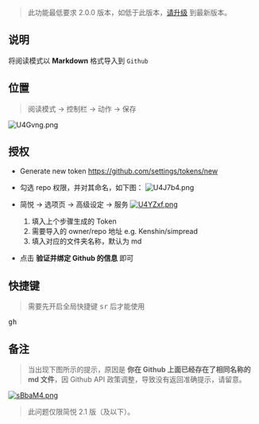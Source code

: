 >  此功能最低要求 2.0.0 版本，如低于此版本，[请升级](https://simpread.pro) 到最新版本。

说明
---

将阅读模式以 **Markdown** 格式导入到 `Github`

位置
---

> 阅读模式 → 控制栏 → 动作 → 保存

![U4Gvng.png](https://s1.ax1x.com/2020/07/20/U4Gvng.png)

授权
---

- Generate new token <https://github.com/settings/tokens/new>
- 勾选 repo 权限，并对其命名，如下图：
  ![U4J7b4.png](https://s1.ax1x.com/2020/07/20/U4J7b4.png)

- 简悦 → 选项页 → 高级设定 → 服务
  [![U4YZxf.png](https://s1.ax1x.com/2020/07/20/U4YZxf.png)](https://imgchr.com/i/U4YZxf)
  1. 填入上个步骤生成的 Token
  2. 需要导入的 owner/repo 地址 e.g. Kenshin/simpread
  3. 填入对应的文件夹名称，默认为 md
- 点击 **验证并绑定 Github 的信息** 即可

快捷键
---

> 需要先开启全局快捷键 <kbd>sr</kbd> 后才能使用

<kbd>gh</kbd>


备注
---

> 当出现下图所示的提示，原因是 **你在 Github 上面已经存在了相同名称的 md 文件**，因 Github API 政策调整，导致没有返回准确提示，请留意。

[![sBbaM4.png](https://s3.ax1x.com/2021/01/16/sBbaM4.png)](https://imgchr.com/i/sBbaM4)

> 此问题仅限简悦 2.1 版（及以下）。